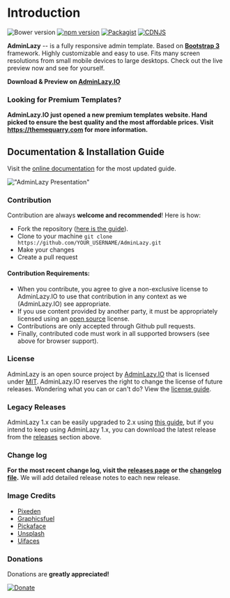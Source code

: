 Introduction
============

![Bower version](https://img.shields.io/bower/v/AdminLazy.svg)
[![npm version](https://img.shields.io/npm/v/admin-lte.svg)](https://www.npmjs.com/package/admin-lte)
[![Packagist](https://img.shields.io/packagist/v/almasaeed2010/AdminLazy.svg)](https://packagist.org/packages/almasaeed2010/AdminLazy)
[![CDNJS](https://img.shields.io/cdnjs/v/admin-lte.svg)](https://cdnjs.com/libraries/admin-lte)

**AdminLazy** -- is a fully responsive admin template. Based on **[Bootstrap 3](https://github.com/twbs/bootstrap)** framework. Highly customizable and easy to use. Fits many screen resolutions from small mobile devices to large desktops. Check out the live preview now and see for yourself.

**Download & Preview on [AdminLazy.IO](http://lazycode.vip)**

### Looking for Premium Templates?
**AdminLazy.IO just opened a new premium templates website. Hand picked to ensure the best quality and the most affordable prices. Visit https://themequarry.com for more information.**

## Documentation & Installation Guide
Visit the [online documentation](http://lazycode.vip/docs) for the most
updated guide.

!["AdminLazy Presentation"](http://lazycode.vip/AdminLazy2.png "AdminLazy Presentation")

### Contribution
Contribution are always **welcome and recommended**! Here is how:

- Fork the repository ([here is the guide](https://help.github.com/articles/fork-a-repo/)).
- Clone to your machine ```git clone https://github.com/YOUR_USERNAME/AdminLazy.git```
- Make your changes
- Create a pull request

#### Contribution Requirements:

- When you contribute, you agree to give a non-exclusive license to AdminLazy.IO to use that contribution in any context as we (AdminLazy.IO) see appropriate.
- If you use content provided by another party, it must be appropriately licensed using an [open source](http://opensource.org/licenses) license.
- Contributions are only accepted through Github pull requests.
- Finally, contributed code must work in all supported browsers (see above for browser support).

### License
AdminLazy is an open source project by [AdminLazy.IO](http://lazycode.vip) that is licensed under [MIT](http://opensource.org/licenses/MIT). AdminLazy.IO
reserves the right to change the license of future releases. Wondering what you can or can't do? View the [license guide](http://lazycode.vip/docs/license).

### Legacy Releases
AdminLazy 1.x can be easily upgraded to 2.x using [this guide](http://lazycode.vip/themes/AdminLazy/documentation/index.html#upgrade), but if you intend to keep using AdminLazy 1.x, you can download the latest release from the [releases](https://github.com/almasaeed2010/AdminLazy/releases) section above.

### Change log
**For the most recent change log, visit the [releases page](https://github.com/almasaeed2010/AdminLazy/releases) or the [changelog file](https://github.com/almasaeed2010/AdminLazy/blob/master/changelog.md).** We will add detailed release notes to each new release.

### Image Credits
- [Pixeden](http://www.pixeden.com/psd-web-elements/flat-responsive-showcase-psd)
- [Graphicsfuel](http://www.graphicsfuel.com/2013/02/13-high-resolution-blur-backgrounds/)
- [Pickaface](http://pickaface.net/)
- [Unsplash](https://unsplash.com/)
- [Uifaces](http://uifaces.com/)

### Donations
Donations are **greatly appreciated!**

[![Donate](https://www.paypalobjects.com/en_US/i/btn/btn_donateCC_LG.gif "AdminLazy Presentation")](https://www.paypal.com/cgi-bin/webscr?cmd=_s-xclick&hosted_button_id=629XCUSXBHCBC "Donate")
